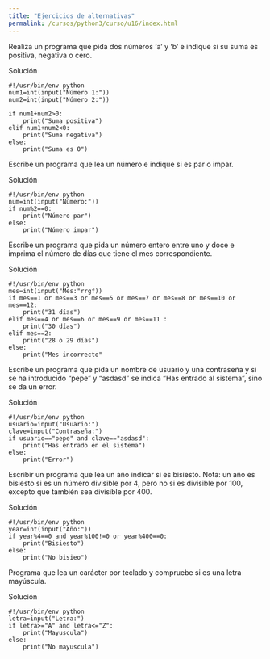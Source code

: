 ```yaml
---
title: "Ejercicios de alternativas"
permalink: /cursos/python3/curso/u16/index.html
---
```



Realiza un programa que pida dos números ‘a’ y ‘b’ e indique si su suma es positiva, negativa o cero.

Solución

	#!/usr/bin/env python
    num1=int(input("Número 1:"))
    num2=int(input("Número 2:"))		

    if num1+num2>0:
        print("Suma positiva")
    elif num1+num2<0:
        print("Suma negativa")
    else:
        print("Suma es 0")		

Escribe un programa que lea un número e indique si es par o impar.

Solución

	#!/usr/bin/env python
    num=int(input("Número:"))		
    if num%2==0:
        print("Número par")
    else:
        print("Número impar")

Escribe un programa que pida un número entero entre uno y doce e imprima el número de días que tiene el mes correspondiente.

Solución

	#!/usr/bin/env python
	mes=int(input("Mes:"rrgf))		
	if mes==1 or mes==3 or mes==5 or mes==7 or mes==8 or mes==10 or mes==12:
	    print("31 días")
	elif mes==4 or mes==6 or mes==9 or mes==11 :
	    print("30 días")
	elif mes==2:
	    print("28 o 29 días")
	else:
	    print("Mes incorrecto"

Escribe un programa que pida un nombre de usuario y una contraseña y si se ha introducido “pepe” y “asdasd” se indica “Has entrado al sistema”, sino se da un error.

Solución

	#!/usr/bin/env python
	usuario=input("Usuario:")
	clave=input("Contraseña:")		
	if usuario=="pepe" and clave=="asdasd":
		print("Has entrado en el sistema")
	else:
	  	print("Error")

Escribir un programa que lea un año indicar si es bisiesto. Nota: un año es bisiesto si es un número divisible por 4, pero no si es divisible por 100, excepto que también sea divisible por 400.

Solución

	#!/usr/bin/env python
	year=int(input("Año:"))		
	if year%4==0 and year%100!=0 or year%400==0:
	    print("Bisiesto")
	else:
	    print("No bisieo")

Programa que lea un carácter por teclado y compruebe si es una letra mayúscula.

Solución

	#!/usr/bin/env python
	letra=input("Letra:")		
	if letra>="A" and letra<="Z":
		print("Mayuscula")
	else:
		print("No mayuscula")

